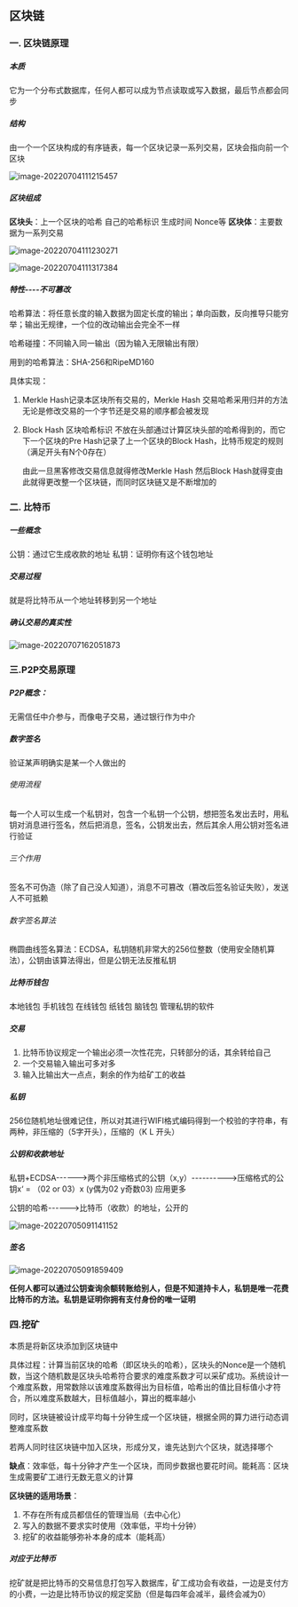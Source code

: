 ## 区块链

### 一. 区块链原理

##### 本质

它为一个分布式数据库，任何人都可以成为节点读取或写入数据，最后节点都会同步

##### 结构

由一个一个区块构成的有序链表，每一个区块记录一系列交易，区块会指向前一个区块

![image-20220704111215457](C:\Users\User\AppData\Roaming\Typora\typora-user-images\image-20220704111215457.png)

##### 区块组成

**区块头**：上一个区块的哈希 自己的哈希标识 生成时间 Nonce等   **区块体**：主要数据为一系列交易

![image-20220704111230271](C:\Users\User\AppData\Roaming\Typora\typora-user-images\image-20220704111230271.png)

![image-20220704111317384](C:\Users\User\AppData\Roaming\Typora\typora-user-images\image-20220704111317384.png)

##### 特性----不可篡改

哈希算法：将任意长度的输入数据为固定长度的输出；单向函数，反向推导只能穷举；输出无规律，一个位的改动输出会完全不一样

哈希碰撞：不同输入同一输出（因为输入无限输出有限）

用到的哈希算法：SHA-256和RipeMD160

具体实现：

1. Merkle Hash记录本区块所有交易的，Merkle Hash 交易哈希采用归并的方法 无论是修改交易的一个字节还是交易的顺序都会被发现

2. Block Hash 区块哈希标识 不放在头部通过计算区块头部的哈希得到的，而它下一个区块的Pre Hash记录了上一个区块的Block Hash，比特币规定的规则（满足开头有N个0存在）

   由此一旦黑客修改交易信息就得修改Merkle Hash 然后Block Hash就得变由此就得更改整一个区块链，而同时区块链又是不断增加的
   
   

### 二. 比特币

##### 一些概念

公钥：通过它生成收款的地址 私钥：证明你有这个钱包地址

##### 交易过程

就是将比特币从一个地址转移到另一个地址

##### 确认交易的真实性

![image-20220707162051873](C:\Users\User\AppData\Roaming\Typora\typora-user-images\image-20220707162051873.png)

### 三.P2P交易原理

##### P2P概念：

无需信任中介参与，而像电子交易，通过银行作为中介

##### 数字签名

验证某声明确实是某一个人做出的

###### 使用流程

每一个人可以生成一个私钥对，包含一个私钥一个公钥，想把签名发出去时，用私钥对消息进行签名，然后把消息，签名，公钥发出去，然后其余人用公钥对签名进行验证

###### 三个作用

签名不可伪造（除了自己没人知道），消息不可篡改（篡改后签名验证失败），发送人不可抵赖

###### 数字签名算法

椭圆曲线签名算法：ECDSA，私钥随机非常大的256位整数（使用安全随机算法），公钥由该算法得出，但是公钥无法反推私钥

##### 比特币钱包

本地钱包 手机钱包 在线钱包 纸钱包 脑钱包 管理私钥的软件

##### 交易

1. 比特币协议规定一个输出必须一次性花完，只转部分的话，其余转给自己
2. 一个交易输入输出可多对多
3. 输入比输出大一点点，剩余的作为给矿工的收益

##### 私钥

256位随机地址很难记住，所以对其进行WIFI格式编码得到一个校验的字符串，有两种，非压缩的（5字开头），压缩的（K L 开头）

##### 公钥和收款地址

私钥+ECDSA------>两个非压缩格式的公钥（x,y）---------->压缩格式的公钥x‘ = （02  or 03）x (y偶为02 y奇数03) 应用更多

公钥的哈希------>比特币（收款）的地址，公开的 

![image-20220705091141152](C:\Users\User\AppData\Roaming\Typora\typora-user-images\image-20220705091141152.png)

##### 签名

![image-20220705091859409](C:\Users\User\AppData\Roaming\Typora\typora-user-images\image-20220705091859409.png)

**任何人都可以通过公钥查询余额转账给别人，但是不知道持卡人，私钥是唯一花费比特币的方法。私钥是证明你拥有支付身份的唯一证明**

### 四.挖矿

本质是将新区块添加到区块链中

具体过程：计算当前区块的哈希（即区块头的哈希），区块头的Nonce是一个随机数，当这个随机数是区块头哈希符合要求的难度系数才可以采矿成功。系统设计一个难度系数，用常数除以该难度系数得出为目标值，哈希出的值比目标值小才符合，所以难度系数越大，目标值越小，算出的概率越小

同时，区块链被设计成平均每十分钟生成一个区块链，根据全网的算力进行动态调整难度系数

若两人同时往区块链中加入区块，形成分叉，谁先达到六个区块，就选择哪个

**缺点**：效率低，每十分钟才产生一个区块，而同步数据也要花时间。能耗高：区块生成需要矿工进行无数无意义的计算

**区块链的适用场景**：

1. 不存在所有成员都信任的管理当局（去中心化）
2. 写入的数据不要求实时使用（效率低，平均十分钟）
3. 挖矿的收益能够弥补本身的成本（能耗高）

##### 对应于比特币

挖矿就是把比特币的交易信息打包写入数据库，矿工成功会有收益，一边是支付方的小费，一边是比特币协议的规定奖励（但是每四年会减半，最终会减为0）
